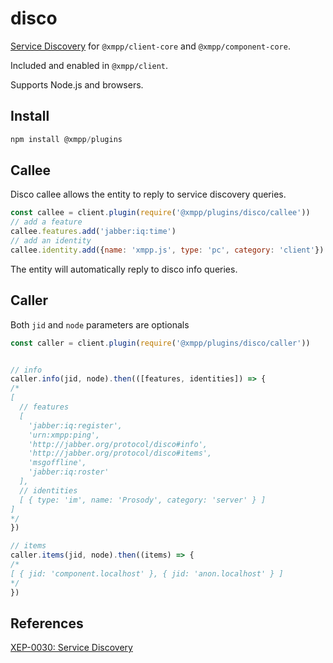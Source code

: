 # disco

[Service Discovery](https://xmpp.org/extensions/xep-0030.html) for `@xmpp/client-core` and `@xmpp/component-core`.

Included and enabled in `@xmpp/client`.

Supports Node.js and browsers.

## Install

```js
npm install @xmpp/plugins
```

## Callee

Disco callee allows the entity to reply to service discovery queries.

```js
const callee = client.plugin(require('@xmpp/plugins/disco/callee'))
// add a feature
callee.features.add('jabber:iq:time')
// add an identity
callee.identity.add({name: 'xmpp.js', type: 'pc', category: 'client'})
```

The entity will automatically reply to disco info queries.

## Caller


Both `jid` and `node` parameters are optionals

```js
const caller = client.plugin(require('@xmpp/plugins/disco/caller'))


// info
caller.info(jid, node).then(([features, identities]) => {
/*
[
  // features
  [
    'jabber:iq:register',
    'urn:xmpp:ping',
    'http://jabber.org/protocol/disco#info',
    'http://jabber.org/protocol/disco#items',
    'msgoffline',
    'jabber:iq:roster'
  ],
  // identities
  [ { type: 'im', name: 'Prosody', category: 'server' } ]
]
*/
})

// items
caller.items(jid, node).then((items) => {
/*
[ { jid: 'component.localhost' }, { jid: 'anon.localhost' } ]
*/
})
```

## References

[XEP-0030: Service Discovery](https://xmpp.org/extensions/xep-0030.html)
